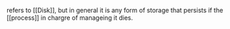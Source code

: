 refers to [[Disk]], but in general it is any form of storage that persists if the [[process]] in chargre of manageing it dies.